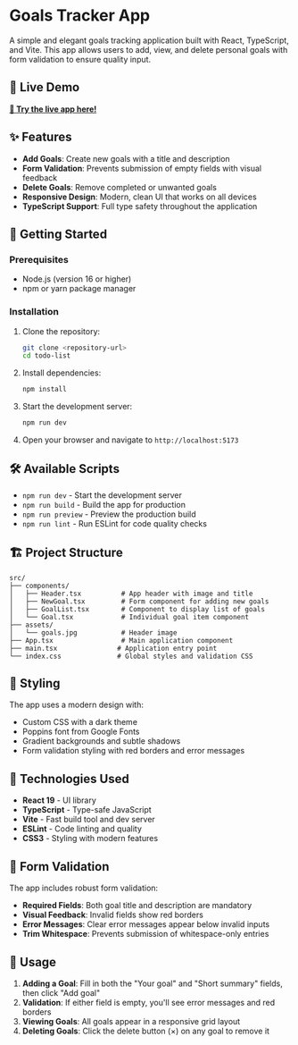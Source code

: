 # Goals Tracker App

A simple and elegant goals tracking application built with React, TypeScript, and Vite. This app allows users to add, view, and delete personal goals with form validation to ensure quality input.

## 🌟 Live Demo

**[🚀 Try the live app here!](https://natata08.github.io/goal-list/)**

## ✨ Features

- **Add Goals**: Create new goals with a title and description
- **Form Validation**: Prevents submission of empty fields with visual feedback
- **Delete Goals**: Remove completed or unwanted goals
- **Responsive Design**: Modern, clean UI that works on all devices
- **TypeScript Support**: Full type safety throughout the application

## 🚀 Getting Started

### Prerequisites

- Node.js (version 16 or higher)
- npm or yarn package manager

### Installation

1. Clone the repository:

   ```bash
   git clone <repository-url>
   cd todo-list
   ```

2. Install dependencies:

   ```bash
   npm install
   ```

3. Start the development server:

   ```bash
   npm run dev
   ```

4. Open your browser and navigate to `http://localhost:5173`

## 🛠️ Available Scripts

- `npm run dev` - Start the development server
- `npm run build` - Build the app for production
- `npm run preview` - Preview the production build
- `npm run lint` - Run ESLint for code quality checks

## 🏗️ Project Structure

```
src/
├── components/
│   ├── Header.tsx          # App header with image and title
│   ├── NewGoal.tsx         # Form component for adding new goals
│   ├── GoalList.tsx        # Component to display list of goals
│   └── Goal.tsx            # Individual goal item component
├── assets/
│   └── goals.jpg           # Header image
├── App.tsx                 # Main application component
├── main.tsx               # Application entry point
└── index.css              # Global styles and validation CSS
```

## 🎨 Styling

The app uses a modern design with:

- Custom CSS with a dark theme
- Poppins font from Google Fonts
- Gradient backgrounds and subtle shadows
- Form validation styling with red borders and error messages

## 🔧 Technologies Used

- **React 19** - UI library
- **TypeScript** - Type-safe JavaScript
- **Vite** - Fast build tool and dev server
- **ESLint** - Code linting and quality
- **CSS3** - Styling with modern features

## 📝 Form Validation

The app includes robust form validation:

- **Required Fields**: Both goal title and description are mandatory
- **Visual Feedback**: Invalid fields show red borders
- **Error Messages**: Clear error messages appear below invalid inputs
- **Trim Whitespace**: Prevents submission of whitespace-only entries

## 🎯 Usage

1. **Adding a Goal**: Fill in both the "Your goal" and "Short summary" fields, then click "Add goal"
2. **Validation**: If either field is empty, you'll see error messages and red borders
3. **Viewing Goals**: All goals appear in a responsive grid layout
4. **Deleting Goals**: Click the delete button (×) on any goal to remove it
